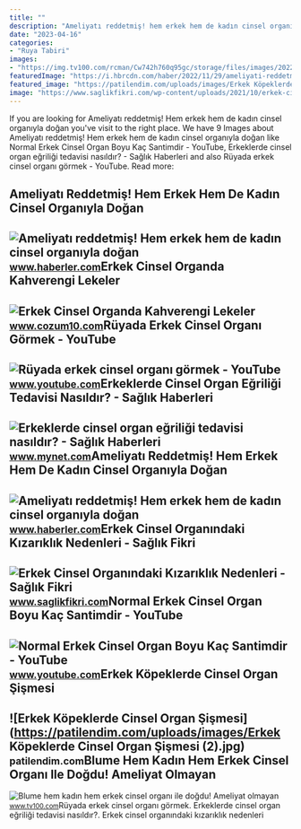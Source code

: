 ```yaml
---
title: ""
description: "Ameliyatı reddetmiş! hem erkek hem de kadın cinsel organıyla doğan"
date: "2023-04-16"
categories:
- "Ruya Tabiri"
images:
- "https://img.tv100.com/rcman/Cw742h760q95gc/storage/files/images/2022/11/29/4002-NjQT.jpg"
featuredImage: "https://i.hbrcdn.com/haber/2022/11/29/ameliyati-reddetmis-hem-erkek-hem-de-kadin-15459977_555_amp.jpg"
featured_image: "https://patilendim.com/uploads/images/Erkek Köpeklerde Cinsel Organ Şişmesi (2).jpg"
image: "https://www.saglikfikri.com/wp-content/uploads/2021/10/erkek-cinsel-organinda-kizariklik-nedenleri.jpeg"
---
```


If you are looking for Ameliyatı reddetmiş! Hem erkek hem de kadın cinsel organıyla doğan you've visit to the right place. We have 9 Images about Ameliyatı reddetmiş! Hem erkek hem de kadın cinsel organıyla doğan like Normal Erkek Cinsel Organ Boyu Kaç Santimdir - YouTube, Erkeklerde cinsel organ eğriliği tedavisi nasıldır? - Sağlık Haberleri and also Rüyada erkek cinsel organı görmek - YouTube. Read more:

Ameliyatı Reddetmiş! Hem Erkek Hem De Kadın Cinsel Organıyla Doğan
------------------------------------------------------------------

 ![Ameliyatı reddetmiş! Hem erkek hem de kadın cinsel organıyla doğan](https://i.hbrcdn.com/haber/2022/11/29/ameliyati-reddetmis-hem-erkek-hem-de-kadin-15459977_3787_m.jpg) <small>www.haberler.com</small>Erkek Cinsel Organda Kahverengi Lekeler
---------------------------------------

 ![Erkek Cinsel Organda Kahverengi Lekeler](https://www.cozum10.com/wp-content/uploads/2022/11/erkek-cinsel-organda-kahverengi-lekeler-2048x1152.jpg) <small>www.cozum10.com</small>Rüyada Erkek Cinsel Organı Görmek - YouTube
-------------------------------------------

 ![Rüyada erkek cinsel organı görmek - YouTube](https://i.ytimg.com/vi/UeyxV0_0qOw/maxresdefault.jpg) <small>www.youtube.com</small>Erkeklerde Cinsel Organ Eğriliği Tedavisi Nasıldır? - Sağlık Haberleri
----------------------------------------------------------------------

 ![Erkeklerde cinsel organ eğriliği tedavisi nasıldır? - Sağlık Haberleri](https://imgrosetta.mynet.com.tr/file/1493729/700x400.jpg) <small>www.mynet.com</small>Ameliyatı Reddetmiş! Hem Erkek Hem De Kadın Cinsel Organıyla Doğan
------------------------------------------------------------------

 ![Ameliyatı reddetmiş! Hem erkek hem de kadın cinsel organıyla doğan](https://i.hbrcdn.com/haber/2022/11/29/ameliyati-reddetmis-hem-erkek-hem-de-kadin-15459977_555_amp.jpg) <small>www.haberler.com</small>Erkek Cinsel Organındaki Kızarıklık Nedenleri - Sağlık Fikri
------------------------------------------------------------

 ![Erkek Cinsel Organındaki Kızarıklık Nedenleri - Sağlık Fikri](https://www.saglikfikri.com/wp-content/uploads/2021/10/erkek-cinsel-organinda-kizariklik-nedenleri.jpeg) <small>www.saglikfikri.com</small>Normal Erkek Cinsel Organ Boyu Kaç Santimdir - YouTube
------------------------------------------------------

 ![Normal Erkek Cinsel Organ Boyu Kaç Santimdir - YouTube](https://i.ytimg.com/vi/kXkhQyTBWR4/maxresdefault.jpg) <small>www.youtube.com</small>Erkek Köpeklerde Cinsel Organ Şişmesi
-------------------------------------

 ![Erkek Köpeklerde Cinsel Organ Şişmesi](https://patilendim.com/uploads/images/Erkek Köpeklerde Cinsel Organ Şişmesi (2).jpg) <small>patilendim.com</small>Blume Hem Kadın Hem Erkek Cinsel Organı Ile Doğdu! Ameliyat Olmayan
-------------------------------------------------------------------

 ![Blume hem kadın hem erkek cinsel organı ile doğdu! Ameliyat olmayan](https://img.tv100.com/rcman/Cw742h760q95gc/storage/files/images/2022/11/29/4002-NjQT.jpg) <small>www.tv100.com</small>Rüyada erkek cinsel organı görmek. Erkeklerde cinsel organ eğriliği tedavisi nasıldır?. Erkek cinsel organındaki kızarıklık nedenleri
